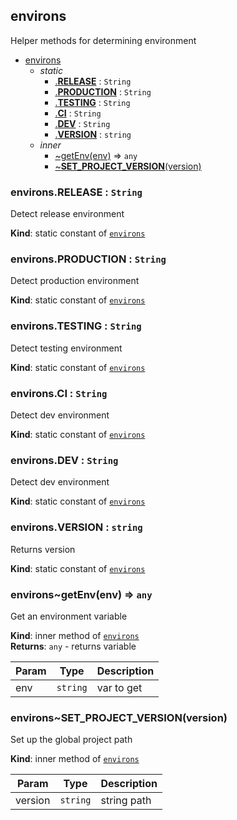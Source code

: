 <a name="utils.module_environs"></a>

## environs
Helper methods for determining environment


* [environs](#utils.module_environs)
    * _static_
        * [.__RELEASE__](#utils.module_environs.__RELEASE__) : <code>String</code>
        * [.__PRODUCTION__](#utils.module_environs.__PRODUCTION__) : <code>String</code>
        * [.__TESTING__](#utils.module_environs.__TESTING__) : <code>String</code>
        * [.__CI__](#utils.module_environs.__CI__) : <code>String</code>
        * [.__DEV__](#utils.module_environs.__DEV__) : <code>String</code>
        * [.__VERSION__](#utils.module_environs.__VERSION__) : <code>string</code>
    * _inner_
        * [~getEnv(env)](#utils.module_environs..getEnv) ⇒ <code>any</code>
        * [~__SET_PROJECT_VERSION__(version)](#utils.module_environs..__SET_PROJECT_VERSION__)

<a name="utils.module_environs.__RELEASE__"></a>

### environs.__RELEASE__ : <code>String</code>
Detect release environment

**Kind**: static constant of [<code>environs</code>](#utils.module_environs)  
<a name="utils.module_environs.__PRODUCTION__"></a>

### environs.__PRODUCTION__ : <code>String</code>
Detect production environment

**Kind**: static constant of [<code>environs</code>](#utils.module_environs)  
<a name="utils.module_environs.__TESTING__"></a>

### environs.__TESTING__ : <code>String</code>
Detect testing environment

**Kind**: static constant of [<code>environs</code>](#utils.module_environs)  
<a name="utils.module_environs.__CI__"></a>

### environs.__CI__ : <code>String</code>
Detect dev environment

**Kind**: static constant of [<code>environs</code>](#utils.module_environs)  
<a name="utils.module_environs.__DEV__"></a>

### environs.__DEV__ : <code>String</code>
Detect dev environment

**Kind**: static constant of [<code>environs</code>](#utils.module_environs)  
<a name="utils.module_environs.__VERSION__"></a>

### environs.__VERSION__ : <code>string</code>
Returns version

**Kind**: static constant of [<code>environs</code>](#utils.module_environs)  
<a name="utils.module_environs..getEnv"></a>

### environs~getEnv(env) ⇒ <code>any</code>
Get an environment variable

**Kind**: inner method of [<code>environs</code>](#utils.module_environs)  
**Returns**: <code>any</code> - returns variable  

| Param | Type | Description |
| --- | --- | --- |
| env | <code>string</code> | var to get |

<a name="utils.module_environs..__SET_PROJECT_VERSION__"></a>

### environs~__SET_PROJECT_VERSION__(version)
Set up the global project path

**Kind**: inner method of [<code>environs</code>](#utils.module_environs)  

| Param | Type | Description |
| --- | --- | --- |
| version | <code>string</code> | string path |

